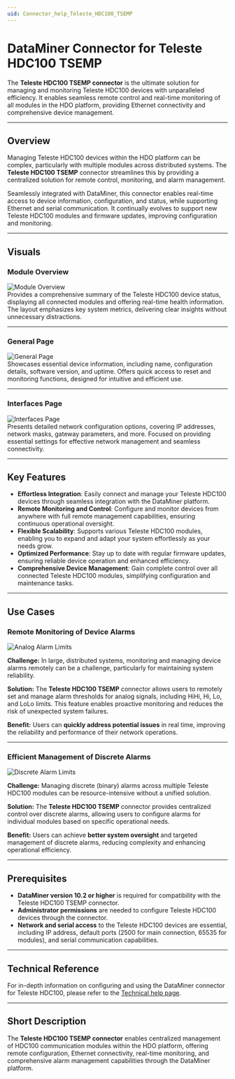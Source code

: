 ```yaml
---
uid: Connector_help_Teleste_HDC100_TSEMP
---
```


# DataMiner Connector for Teleste HDC100 TSEMP

The **Teleste HDC100 TSEMP connector** is the ultimate solution for managing and monitoring Teleste HDC100 devices with unparalleled efficiency. It enables seamless remote control and real-time monitoring of all modules in the HDO platform, providing Ethernet connectivity and comprehensive device management.

---

## Overview

Managing Teleste HDC100 devices within the HDO platform can be complex, particularly with multiple modules across distributed systems. The **Teleste HDC100 TSEMP** connector streamlines this by providing a centralized solution for remote control, monitoring, and alarm management.

Seamlessly integrated with DataMiner, this connector enables real-time access to device information, configuration, and status, while supporting Ethernet and serial communication. It continually evolves to support new Teleste HDC100 modules and firmware updates, improving configuration and monitoring.

---

## Visuals

### Module Overview

![Module Overview](~/connector/images/TelesteHDC100ModuleOverview.png)  
Provides a comprehensive summary of the Teleste HDC100 device status, displaying all connected modules and offering real-time health information. The layout emphasizes key system metrics, delivering clear insights without unnecessary distractions.

---

### General Page

![General Page](~/connector/images/TelesteHDC100GeneralPage.png)  
Showcases essential device information, including name, configuration details, software version, and uptime. Offers quick access to reset and monitoring functions, designed for intuitive and efficient use.

---

### Interfaces Page

![Interfaces Page](~/connector/images/TelesteHDC100InterfacesPage.png)  
Presents detailed network configuration options, covering IP addresses, network masks, gateway parameters, and more. Focused on providing essential settings for effective network management and seamless connectivity.

---

## Key Features

- **Effortless Integration**: Easily connect and manage your Teleste HDC100 devices through seamless integration with the DataMiner platform.
- **Remote Monitoring and Control**: Configure and monitor devices from anywhere with full remote management capabilities, ensuring continuous operational oversight.
- **Flexible Scalability**: Supports various Teleste HDC100 modules, enabling you to expand and adapt your system effortlessly as your needs grow.
- **Optimized Performance**: Stay up to date with regular firmware updates, ensuring reliable device operation and enhanced efficiency.
- **Comprehensive Device Management**: Gain complete control over all connected Teleste HDC100 modules, simplifying configuration and maintenance tasks.

---

## Use Cases

### Remote Monitoring of Device Alarms

![Analog Alarm Limits](~/connector/images/TelesteHDC100MonitoringAnalogAlarmLimits.png)  

**Challenge:** In large, distributed systems, monitoring and managing device alarms remotely can be a challenge, particularly for maintaining system reliability.

**Solution:** The **Teleste HDC100 TSEMP** connector allows users to remotely set and manage alarm thresholds for analog signals, including HiHi, Hi, Lo, and LoLo limits. This feature enables proactive monitoring and reduces the risk of unexpected system failures.

**Benefit:** Users can **quickly address potential issues** in real time, improving the reliability and performance of their network operations.

---

### Efficient Management of Discrete Alarms

![Discrete Alarm Limits](~/connector/images/TelesteHDC100MonitoringDiscreteAlarms.png)  

**Challenge:** Managing discrete (binary) alarms across multiple Teleste HDC100 modules can be resource-intensive without a unified solution.

**Solution:** The **Teleste HDC100 TSEMP** connector provides centralized control over discrete alarms, allowing users to configure alarms for individual modules based on specific operational needs.

**Benefit:** Users can achieve **better system oversight** and targeted management of discrete alarms, reducing complexity and enhancing operational efficiency.

---

## Prerequisites

- **DataMiner version 10.2 or higher** is required for compatibility with the Teleste HDC100 TSEMP connector.
- **Administrator permissions** are needed to configure Teleste HDC100 devices through the connector.
- **Network and serial access** to the Teleste HDC100 devices are essential, including IP address, default ports (2500 for main connection, 65535 for modules), and serial communication capabilities.

---

## Technical Reference

For in-depth information on configuring and using the DataMiner connector for Teleste HDC100, please refer to the [Technical help page](xref:Connector_help_Teleste_HDC100_TSEMP_Technical).

---

## Short Description

The **Teleste HDC100 TSEMP connector** enables centralized management of HDC100 communication modules within the HDO platform, offering remote configuration, Ethernet connectivity, real-time monitoring, and comprehensive alarm management capabilities through the DataMiner platform.
